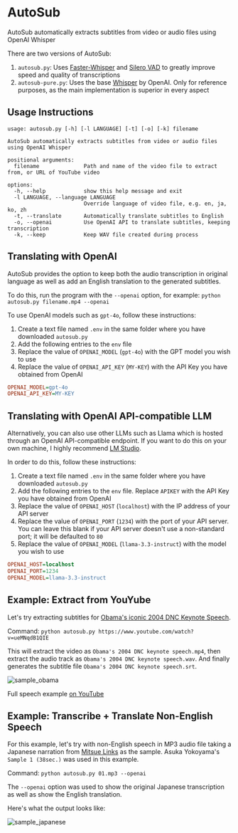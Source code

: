 # AutoSub

AutoSub automatically extracts subtitles from video or audio files using OpenAI Whisper

There are two versions of AutoSub:

1. `autosub.py`: Uses [Faster-Whisper](https://github.com/SYSTRAN/faster-whisper) and [Silero VAD](https://github.com/snakers4/silero-vad) to greatly improve speed and quality of transcriptions
2. `autosub-pure.py`: Uses the base [Whisper](https://github.com/openai/whisper) by OpenAI. Only for reference purposes, as the main implementation is superior in every aspect

## Usage Instructions

```shell
usage: autosub.py [-h] [-l LANGUAGE] [-t] [-o] [-k] filename

AutoSub automatically extracts subtitles from video or audio files using OpenAI Whisper

positional arguments:
  filename              Path and name of the video file to extract from, or URL of YouTube video

options:
  -h, --help            show this help message and exit
  -l LANGUAGE, --language LANGUAGE
                        Override language of video file, e.g. en, ja, ko, zh
  -t, --translate       Automatically translate subtitles to English
  -o, --openai          Use OpenAI API to translate subtitles, keeping transcription
  -k, --keep            Keep WAV file created during process
```

## Translating with OpenAI

AutoSub provides the option to keep both the audio transcription in original language as well as add an English translation to the generated subtitles.

To do this, run the program with the `--openai` option, for example: `python autosub.py filename.mp4 --openai`

To use OpenAI models such as `gpt-4o`, follow these instructions:

1. Create a text file named `.env` in the same folder where you have downloaded `autosub.py`
2. Add the following entries to the `env` file
3. Replace the value of `OPENAI_MODEL` (`gpt-4o`) with the GPT model you wish to use
4. Replace the value of `OPENAI_API_KEY` (`MY-KEY`) with the API Key you have obtained from OpenAI

```ini
OPENAI_MODEL=gpt-4o
OPENAI_API_KEY=MY-KEY
```

## Translating with OpenAI API-compatible LLM

Alternatively, you can also use other LLMs such as Llama which is hosted through an OpenAI API-compatible endpoint. If you want to do this on your own machine, I highly recommend [LM Studio](https://lmstudio.ai/).

In order to do this, follow these instructions:

1. Create a text file named `.env` in the same folder where you have downloaded `autosub.py`
2. Add the following entries to the `env` file. Replace `APIKEY` with the API Key you have obtained from OpenAI
3. Replace the value of `OPENAI_HOST` (`localhost`) with the IP address of your API server
4. Replace the value of `OPENAI_PORT` (`1234`) with the port of your API server. You can leave this blank if your API server doesn't use a non-standard port; it will be defaulted to `80`
5. Replace the value of `OPENAI_MODEL` (`llama-3.3-instruct`) with the model you wish to use

```ini
OPENAI_HOST=localhost
OPENAI_PORT=1234
OPENAI_MODEL=llama-3.3-instruct
```

## Example: Extract from YouYube

Let's try extracting subtitles for [Obama's iconic 2004 DNC Keynote Speech](https://www.youtube.com/watch?v=ueMNqdB1QIE).

Command: `python autosub.py https://www.youtube.com/watch?v=ueMNqdB1QIE`

This will extract the video as `Obama's 2004 DNC keynote speech.mp4`, then extract the audio track as `Obama's 2004 DNC keynote speech.wav`. And finally generates the subtitle file `Obama's 2004 DNC keynote speech.srt`.  

![sample_obama](https://github.com/user-attachments/assets/e0746078-121a-4293-adcd-8df8a7588858)

Full speech example [on YouTube](https://youtu.be/-3USli_2nbA)

## Example: Transcribe + Translate Non-English Speech

For this example, let's try with non-English speech in MP3 audio file taking a Japanese narration from [Mitsue Links](https://www.mitsue.co.jp/english/service/audio_and_video/audio_production/narrators_sample.html) as the sample. Asuka Yokoyama's `Sample 1 (38sec.)` was used in this example.

Command: `python autosub.py 01.mp3 --openai`

The `--openai` option was used to show the original Japanese transcription as well as show the English translation.

Here's what the output looks like:

![sample_japanese](https://github.com/user-attachments/assets/2a257b0c-a3f4-48d2-824d-b41d2a27cfae)
